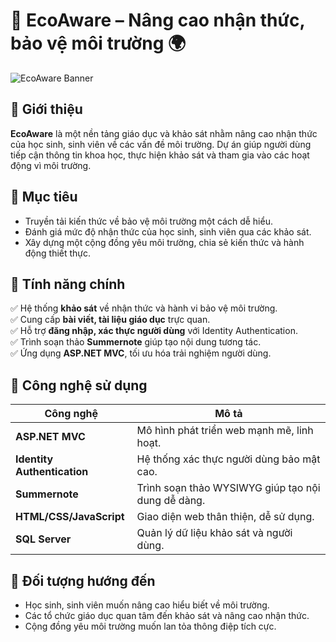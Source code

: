 # 🌱 EcoAware – Nâng cao nhận thức, bảo vệ môi trường 🌍  

![EcoAware Banner](https://raw.githubusercontent.com/yourusername/EcoAware/main/images/banner.png)

## 📌 Giới thiệu  
**EcoAware** là một nền tảng giáo dục và khảo sát nhằm nâng cao nhận thức của học sinh, sinh viên về các vấn đề môi trường. Dự án giúp người dùng tiếp cận thông tin khoa học, thực hiện khảo sát và tham gia vào các hoạt động vì môi trường.  

## 🎯 Mục tiêu  
- Truyền tải kiến thức về bảo vệ môi trường một cách dễ hiểu.  
- Đánh giá mức độ nhận thức của học sinh, sinh viên qua các khảo sát.  
- Xây dựng một cộng đồng yêu môi trường, chia sẻ kiến thức và hành động thiết thực.  

## 🚀 Tính năng chính  
✅ Hệ thống **khảo sát** về nhận thức và hành vi bảo vệ môi trường.  
✅ Cung cấp **bài viết, tài liệu giáo dục** trực quan.  
✅ Hỗ trợ **đăng nhập, xác thực người dùng** với Identity Authentication.  
✅ Trình soạn thảo **Summernote** giúp tạo nội dung tương tác.  
✅ Ứng dụng **ASP.NET MVC**, tối ưu hóa trải nghiệm người dùng.  

## 🔧 Công nghệ sử dụng  
| Công nghệ         | Mô tả |
|-------------------|------------------------------------------------|
| **ASP.NET MVC**  | Mô hình phát triển web mạnh mẽ, linh hoạt. |
| **Identity Authentication** | Hệ thống xác thực người dùng bảo mật cao. |
| **Summernote** | Trình soạn thảo WYSIWYG giúp tạo nội dung dễ dàng. |
| **HTML/CSS/JavaScript** | Giao diện web thân thiện, dễ sử dụng. |
| **SQL Server** | Quản lý dữ liệu khảo sát và người dùng. |

## 👥 Đối tượng hướng đến  
- Học sinh, sinh viên muốn nâng cao hiểu biết về môi trường.  
- Các tổ chức giáo dục quan tâm đến khảo sát và nâng cao nhận thức.  
- Cộng đồng yêu môi trường muốn lan tỏa thông điệp tích cực.  
